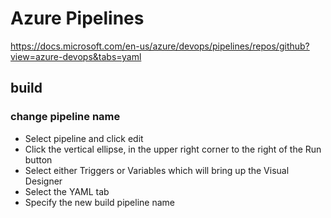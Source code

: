 # Azure Pipelines

https://docs.microsoft.com/en-us/azure/devops/pipelines/repos/github?view=azure-devops&tabs=yaml


## build
### change pipeline name
- Select pipeline and click edit
- Click the vertical ellipse, in the upper right corner to the right of the Run button
- Select either Triggers or Variables which will bring up the Visual Designer
- Select the YAML tab
- Specify the new build pipeline name
